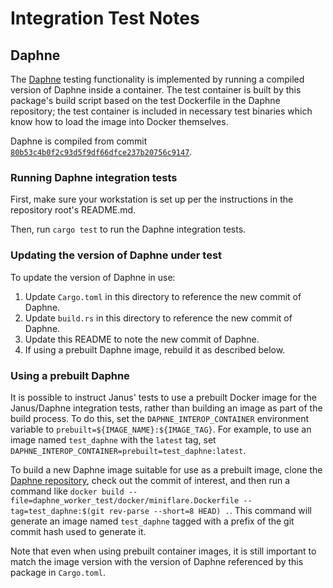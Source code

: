 # Integration Test Notes

## Daphne

The [Daphne](https://github.com/cloudflare/daphne) testing functionality is implemented by running a
compiled version of Daphne inside a container. The test container is built by this package's build
script based on the test Dockerfile in the Daphne repository; the test container is included in
necessary test binaries which know how to load the image into Docker themselves.

Daphne is compiled from commit [`80b53c4b0f2c93d5f9df66dfce237b20756c9147`](
https://github.com/cloudflare/daphne/commit/80b53c4b0f2c93d5f9df66dfce237b20756c9147).

### Running Daphne integration tests

First, make sure your workstation is set up per the instructions in the repository root's README.md.

Then, run `cargo test` to run the Daphne integration tests.

### Updating the version of Daphne under test

To update the version of Daphne in use:

1. Update `Cargo.toml` in this directory to reference the new commit of Daphne.
1. Update `build.rs` in this directory to reference the new commit of Daphne.
1. Update this README to note the new commit of Daphne.
1. If using a prebuilt Daphne image, rebuild it as described below.

### Using a prebuilt Daphne

It is possible to instruct Janus' tests to use a prebuilt Docker image for the Janus/Daphne
integration tests, rather than building an image as part of the build process. To do this, set the
`DAPHNE_INTEROP_CONTAINER` environment variable to `prebuilt=${IMAGE_NAME}:${IMAGE_TAG}`. For
example, to use an image named `test_daphne` with the `latest` tag, set
`DAPHNE_INTEROP_CONTAINER=prebuilt=test_daphne:latest`.

To build a new Daphne image suitable for use as a prebuilt image, clone the [Daphne repository](
https://github.com/cloudflare/daphne), check out the commit of interest, and then run a command like
`docker build --file=daphne_worker_test/docker/miniflare.Dockerfile --tag=test_daphne:$(git rev-parse --short=8 HEAD) .`.
This command will generate an image named `test_daphne` tagged with a prefix of the git commit hash
used to generate it.

Note that even when using prebuilt container images, it is still important to match the image
version with the version of Daphne referenced by this package in `Cargo.toml`.
